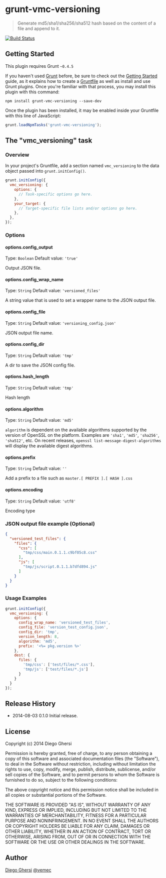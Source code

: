 # grunt-vmc-versioning

> Generate md5/sha1/sha256/sha512 hash based on the content of a file and append to it.


[![Build Status](https://travis-ci.org/vemec/grunt-vmc-versioning.svg?branch=master)](https://travis-ci.org/vemec/grunt-vmc-versioning)

## Getting Started
This plugin requires Grunt `~0.4.5`

If you haven't used [Grunt](http://gruntjs.com/) before, be sure to check out the [Getting Started](http://gruntjs.com/getting-started) guide, as it explains how to create a [Gruntfile](http://gruntjs.com/sample-gruntfile) as well as install and use Grunt plugins. Once you're familiar with that process, you may install this plugin with this command:

```shell
npm install grunt-vmc-versioning --save-dev
```

Once the plugin has been installed, it may be enabled inside your Gruntfile with this line of JavaScript:

```js
grunt.loadNpmTasks('grunt-vmc-versioning');
```

## The "vmc_versioning" task

### Overview
In your project's Gruntfile, add a section named `vmc_versioning` to the data object passed into `grunt.initConfig()`.

```js
grunt.initConfig({
  vmc_versioning: {
    options: {
      // Task-specific options go here.
    },
    your_target: {
      // Target-specific file lists and/or options go here.
    },
  },
});
```

### Options

#### options.config_output
Type: `Boolean`
Default value: `'true'`

Output JSON file.

#### options.config_wrap_name
Type: `String`
Default value: `'versioned_files'`

A string value that is used to set a wrapper name to the JSON output file.

#### options.config_file
Type: `String`
Default value: `'versioning_config.json'`

JSON output file name.

#### options.config_dir
Type: `String`
Default value: `'tmp'`

A dir to save the JSON config file.

#### options.hash_length
Type: `String`
Default value: `'tmp'`

Hash length

#### options.algorithm
Type: `String`
Default value: `'md5'`

`algorithm` is dependent on the available algorithms supported by the version of OpenSSL on the platform. Examples are `'sha1'`, `'md5'`, `'sha256'`, `'sha512'`, etc. On recent releases, `openssl list-message-digest-algorithms` will display the available digest algorithms.


#### options.prefix
Type: `String`
Default value: `''`

Add a prefix to a file such as `master.[ PREFIX ].[ HASH ].css`


#### options.encoding
Type: `String`
Default value: `'utf8'`

Encoding type


### JSON output file example (Optional)
```json
{
  "versioned_test_files": {
    "files": {
      "css": [
        "tmp/css/main.0.1.1.c9bf05c8.css"
      ],
      "js": [
        "tmp/js/script.0.1.1.b7dfd894.js"
      ]
    }
  }
}
```

### Usage Examples

```js
grunt.initConfig({
  vmc_versioning: {
    options: {
      config_wrap_name: 'versioned_test_files',
      config_file: 'version_test_config.json',
      config_dir: 'tmp',
      version_length: 8,
      algorithm: 'md5',
      prefix: '<%= pkg.version %>'
    },
    dest: {
      files: {
        'tmp/css': ['test/files/*.css'],
        'tmp/js': ['test/files/*.js']
      }
    }
  }
});
```

## Release History
- 2014-08-03 0.1.0 Initial release.

## License
Copyright (c) 2014 Diego Ghersi

Permission is hereby granted, free of charge, to any person
obtaining a copy of this software and associated documentation
files (the "Software"), to deal in the Software without
restriction, including without limitation the rights to use,
copy, modify, merge, publish, distribute, sublicense, and/or sell
copies of the Software, and to permit persons to whom the
Software is furnished to do so, subject to the following
conditions:

The above copyright notice and this permission notice shall be
included in all copies or substantial portions of the Software.

THE SOFTWARE IS PROVIDED "AS IS", WITHOUT WARRANTY OF ANY KIND,
EXPRESS OR IMPLIED, INCLUDING BUT NOT LIMITED TO THE WARRANTIES
OF MERCHANTABILITY, FITNESS FOR A PARTICULAR PURPOSE AND
NONINFRINGEMENT. IN NO EVENT SHALL THE AUTHORS OR COPYRIGHT
HOLDERS BE LIABLE FOR ANY CLAIM, DAMAGES OR OTHER LIABILITY,
WHETHER IN AN ACTION OF CONTRACT, TORT OR OTHERWISE, ARISING
FROM, OUT OF OR IN CONNECTION WITH THE SOFTWARE OR THE USE OR
OTHER DEALINGS IN THE SOFTWARE.

## Author
[Diego Ghersi](https://github.com/vemec) [@vemec](https://twitter.com/vemec)
